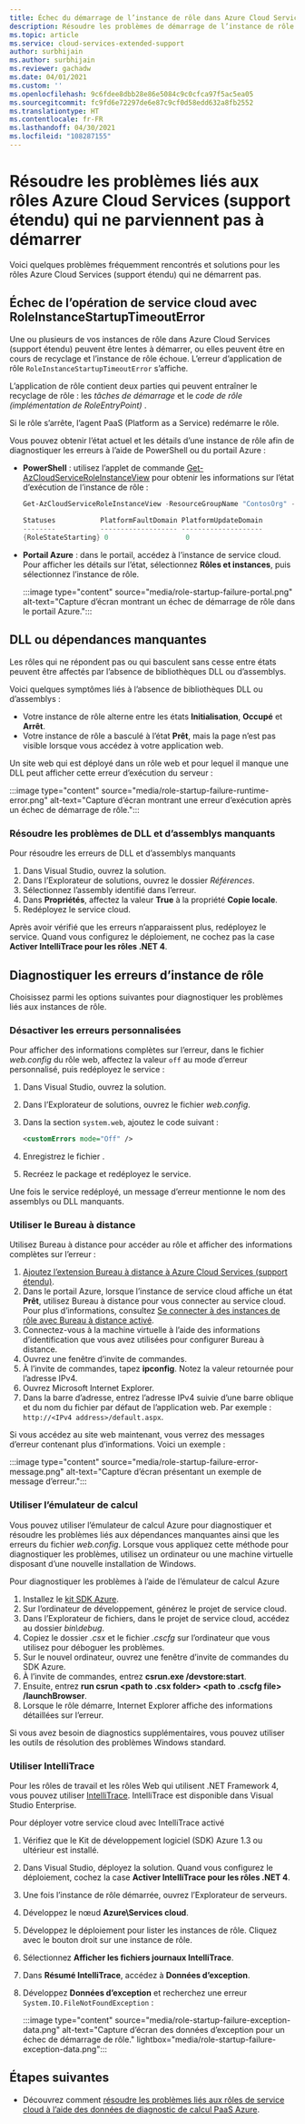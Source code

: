```yaml
---
title: Échec du démarrage de l’instance de rôle dans Azure Cloud Services (support étendu)
description: Résoudre les problèmes de démarrage de l’instance de rôle dans Azure Cloud Services (support étendu)
ms.topic: article
ms.service: cloud-services-extended-support
author: surbhijain
ms.author: surbhijain
ms.reviewer: gachadw
ms.date: 04/01/2021
ms.custom: ''
ms.openlocfilehash: 9c6fdee8dbb28e86e5084c9c0cfca97f5ac5ea05
ms.sourcegitcommit: fc9fd6e72297de6e87c9cf0d58edd632a8fb2552
ms.translationtype: HT
ms.contentlocale: fr-FR
ms.lasthandoff: 04/30/2021
ms.locfileid: "108287155"
---
```

# <a name="troubleshoot-azure-cloud-services-extended-support-roles-that-fail-to-start"></a>Résoudre les problèmes liés aux rôles Azure Cloud Services (support étendu) qui ne parviennent pas à démarrer

Voici quelques problèmes fréquemment rencontrés et solutions pour les rôles Azure Cloud Services (support étendu) qui ne démarrent pas.

## <a name="cloud-service-operation-fails-with-roleinstancestartuptimeouterror"></a>Échec de l’opération de service cloud avec RoleInstanceStartupTimeoutError

Une ou plusieurs de vos instances de rôle dans Azure Cloud Services (support étendu) peuvent être lentes à démarrer, ou elles peuvent être en cours de recyclage et l’instance de rôle échoue. L’erreur d’application de rôle `RoleInstanceStartupTimeoutError` s’affiche.

L’application de rôle contient deux parties qui peuvent entraîner le recyclage de rôle : les *tâches de démarrage* et le *code de rôle (implémentation de RoleEntryPoint)* . 

Si le rôle s’arrête, l’agent PaaS (Platform as a Service) redémarre le rôle.

Vous pouvez obtenir l’état actuel et les détails d’une instance de rôle afin de diagnostiquer les erreurs à l’aide de PowerShell ou du portail Azure :

* **PowerShell** : utilisez l’applet de commande [Get-AzCloudServiceRoleInstanceView](/powershell/module/az.cloudservice/get-azcloudserviceroleinstanceview) pour obtenir les informations sur l’état d’exécution de l’instance de rôle :

    ```powershell
    Get-AzCloudServiceRoleInstanceView -ResourceGroupName "ContosOrg" -CloudServiceName "ContosoCS" -RoleInstanceName "WebRole1_IN_0"
     
    Statuses           PlatformFaultDomain PlatformUpdateDomain
    --------           ------------------- --------------------
    {RoleStateStarting} 0                   0
    ```

* **Portail Azure** : dans le portail, accédez à l’instance de service cloud. Pour afficher les détails sur l’état, sélectionnez **Rôles et instances**, puis sélectionnez l’instance de rôle.

  :::image type="content" source="media/role-startup-failure-portal.png" alt-text="Capture d’écran montrant un échec de démarrage de rôle dans le portail Azure.":::

## <a name="missing-dlls-or-dependencies"></a>DLL ou dépendances manquantes

Les rôles qui ne répondent pas ou qui basculent sans cesse entre états peuvent être affectés par l’absence de bibliothèques DLL ou d’assemblys.

Voici quelques symptômes liés à l’absence de bibliothèques DLL ou d’assemblys :

* Votre instance de rôle alterne entre les états **Initialisation**, **Occupé** et **Arrêt**.
* Votre instance de rôle a basculé à l’état **Prêt**, mais la page n’est pas visible lorsque vous accédez à votre application web.


Un site web qui est déployé dans un rôle web et pour lequel il manque une DLL peut afficher cette erreur d’exécution du serveur :

  :::image type="content" source="media/role-startup-failure-runtime-error.png" alt-text="Capture d’écran montrant une erreur d’exécution après un échec de démarrage de rôle.":::

### <a name="resolve-missing-dlls-and-assemblies"></a>Résoudre les problèmes de DLL et d’assemblys manquants

Pour résoudre les erreurs de DLL et d’assemblys manquants

1. Dans Visual Studio, ouvrez la solution.
2. Dans l’Explorateur de solutions, ouvrez le dossier *Références*.
3. Sélectionnez l’assembly identifié dans l’erreur.
4. Dans **Propriétés**, affectez la valeur **True** à la propriété **Copie locale**.
5. Redéployez le service cloud.

Après avoir vérifié que les erreurs n’apparaissent plus, redéployez le service. Quand vous configurez le déploiement, ne cochez pas la case **Activer IntelliTrace pour les rôles .NET 4**.

## <a name="diagnose-role-instance-errors"></a>Diagnostiquer les erreurs d’instance de rôle

Choisissez parmi les options suivantes pour diagnostiquer les problèmes liés aux instances de rôle.

### <a name="turn-off-custom-errors"></a>Désactiver les erreurs personnalisées

Pour afficher des informations complètes sur l’erreur, dans le fichier *web.config* du rôle web, affectez la valeur `off` au mode d’erreur personnalisé, puis redéployez le service :

1. Dans Visual Studio, ouvrez la solution.
2. Dans l’Explorateur de solutions, ouvrez le fichier *web.config*.
3. Dans la section `system.web`, ajoutez le code suivant :

   ```xml
   <customErrors mode="Off" />
   ```

4. Enregistrez le fichier .
5. Recréez le package et redéployez le service.

Une fois le service redéployé, un message d’erreur mentionne le nom des assemblys ou DLL manquants.

### <a name="use-remote-desktop"></a>Utiliser le Bureau à distance

Utilisez Bureau à distance pour accéder au rôle et afficher des informations complètes sur l’erreur :

1. [Ajoutez l’extension Bureau à distance à Azure Cloud Services (support étendu)](enable-rdp.md).
2. Dans le portail Azure, lorsque l’instance de service cloud affiche un état **Prêt**, utilisez Bureau à distance pour vous connecter au service cloud. Pour plus d’informations, consultez [Se connecter à des instances de rôle avec Bureau à distance activé](enable-rdp.md#connect-to-role-instances-with-remote-desktop-enabled).
3. Connectez-vous à la machine virtuelle à l’aide des informations d’identification que vous avez utilisées pour configurer Bureau à distance.
4. Ouvrez une fenêtre d’invite de commandes.
5. À l’invite de commandes, tapez **ipconfig**. Notez la valeur retournée pour l’adresse IPv4.
6. Ouvrez Microsoft Internet Explorer.
7. Dans la barre d’adresse, entrez l’adresse IPv4 suivie d’une barre oblique et du nom du fichier par défaut de l’application web. Par exemple : `http://<IPv4 address>/default.aspx`.

Si vous accédez au site web maintenant, vous verrez des messages d’erreur contenant plus d’informations. Voici un exemple :

:::image type="content" source="media/role-startup-failure-error-message.png" alt-text="Capture d’écran présentant un exemple de message d’erreur.":::
  
### <a name="use-the-compute-emulator"></a>Utiliser l’émulateur de calcul

Vous pouvez utiliser l’émulateur de calcul Azure pour diagnostiquer et résoudre les problèmes liés aux dépendances manquantes ainsi que les erreurs du fichier *web.config*. Lorsque vous appliquez cette méthode pour diagnostiquer les problèmes, utilisez un ordinateur ou une machine virtuelle disposant d’une nouvelle installation de Windows.

Pour diagnostiquer les problèmes à l’aide de l’émulateur de calcul Azure

1. Installez le [kit SDK Azure](https://azure.microsoft.com/downloads/).
2. Sur l’ordinateur de développement, générez le projet de service cloud.
3. Dans l’Explorateur de fichiers, dans le projet de service cloud, accédez au dossier *bin\debug*.
4. Copiez le dossier *.csx* et le fichier *.cscfg* sur l’ordinateur que vous utilisez pour déboguer les problèmes.
5. Sur le nouvel ordinateur, ouvrez une fenêtre d’invite de commandes du SDK Azure.
6. À l’invite de commandes, entrez **csrun.exe /devstore:start**.
7. Ensuite, entrez **run csrun \<path to .csx folder\> \<path to .cscfg file\> /launchBrowser**.
8. Lorsque le rôle démarre, Internet Explorer affiche des informations détaillées sur l’erreur.

Si vous avez besoin de diagnostics supplémentaires, vous pouvez utiliser les outils de résolution des problèmes Windows standard.

### <a name="use-intellitrace"></a>Utiliser IntelliTrace

Pour les rôles de travail et les rôles Web qui utilisent .NET Framework 4, vous pouvez utiliser [IntelliTrace](/visualstudio/debugger/intellitrace). IntelliTrace est disponible dans Visual Studio Enterprise.

Pour déployer votre service cloud avec IntelliTrace activé

1. Vérifiez que le Kit de développement logiciel (SDK) Azure 1.3 ou ultérieur est installé.
2. Dans Visual Studio, déployez la solution. Quand vous configurez le déploiement, cochez la case **Activer IntelliTrace pour les rôles .NET 4**.
3. Une fois l’instance de rôle démarrée, ouvrez l’Explorateur de serveurs.
4. Développez le nœud **Azure\Services cloud**.
5. Développez le déploiement pour lister les instances de rôle. Cliquez avec le bouton droit sur une instance de rôle.
6. Sélectionnez **Afficher les fichiers journaux IntelliTrace**.
7. Dans **Résumé IntelliTrace**, accédez à  **Données d’exception**.
8. Développez **Données d’exception** et recherchez une erreur `System.IO.FileNotFoundException` :

   :::image type="content" source="media/role-startup-failure-exception-data.png" alt-text="Capture d’écran des données d’exception pour un échec de démarrage de rôle." lightbox="media/role-startup-failure-exception-data.png":::

## <a name="next-steps"></a>Étapes suivantes

- Découvrez comment [résoudre les problèmes liés aux rôles de service cloud à l’aide des données de diagnostic de calcul PaaS Azure](/archive/blogs/kwill/windows-azure-paas-compute-diagnostics-data).